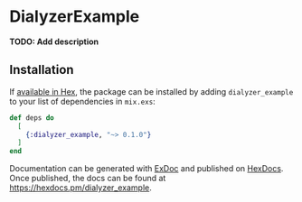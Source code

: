 # DialyzerExample

**TODO: Add description**

## Installation

If [available in Hex](https://hex.pm/docs/publish), the package can be installed
by adding `dialyzer_example` to your list of dependencies in `mix.exs`:

```elixir
def deps do
  [
    {:dialyzer_example, "~> 0.1.0"}
  ]
end
```

Documentation can be generated with [ExDoc](https://github.com/elixir-lang/ex_doc)
and published on [HexDocs](https://hexdocs.pm). Once published, the docs can
be found at <https://hexdocs.pm/dialyzer_example>.

